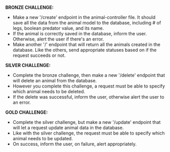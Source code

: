 **BRONZE CHALLENGE:**
- Make a new '/create' endpoint in the animal-controller file.  It should save all the data from the animal model to the database, including # of legs, boolean predator value, and its name.
- If the animal is correctly saved in the database, inform the user. Otherwise, alert the user if there's an error.
- Make another '/' endpoint that will return all the animals created in the database. Like the others, send appropriate statuses based on if the request succeeds or not.
  
**SILVER CHALLENGE:**
- Complete the bronze challenge, then make a new '/delete' endpoint that will delete an animal from the database.
- However you complete this challenge, a request must be able to specify which animal needs to be deleted.
- If the delete was successful, inform the user, otherwise alert the user to an error.
 

**GOLD CHALLENGE:**
- Complete the silver challenge, but make a new '/update' endpoint that will let a request update animal data in the database.
- Like with the silver challenge, the request must be able to specify which animal needs to be updated. 
- On success, inform the user, on failure, alert appropriately.